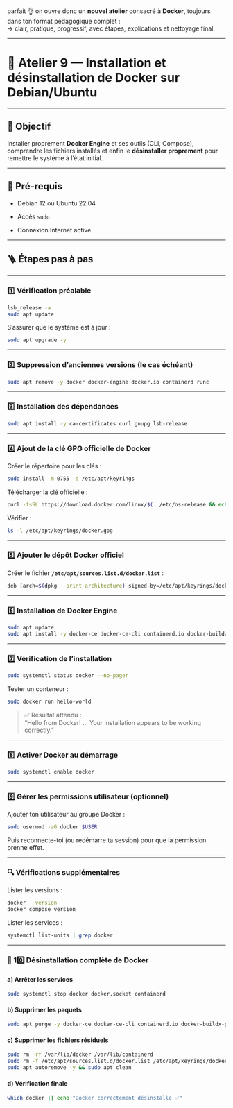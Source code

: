 parfait 👌 on ouvre donc un **nouvel atelier** consacré à **Docker**, toujours dans ton format pédagogique complet :  
→ clair, pratique, progressif, avec étapes, explications et nettoyage final.

---

# 🧱 Atelier 9 — Installation et désinstallation de Docker sur Debian/Ubuntu

---

## 🎯 Objectif

Installer proprement **Docker Engine** et ses outils (CLI, Compose),  
comprendre les fichiers installés et enfin le **désinstaller proprement** pour remettre le système à l’état initial.

---

## 🧰 Pré-requis

- Debian 12 ou Ubuntu 22.04

- Accès `sudo`

- Connexion Internet active

---

## 🪜 Étapes pas à pas

---

### 1️⃣ Vérification préalable

```bash
lsb_release -a
sudo apt update
```

S’assurer que le système est à jour :

```bash
sudo apt upgrade -y
```

---

### 2️⃣ Suppression d’anciennes versions (le cas échéant)

```bash
sudo apt remove -y docker docker-engine docker.io containerd runc
```

---

### 3️⃣ Installation des dépendances

```bash
sudo apt install -y ca-certificates curl gnupg lsb-release
```

---

### 4️⃣ Ajout de la clé GPG officielle de Docker

Créer le répertoire pour les clés :

```bash
sudo install -m 0755 -d /etc/apt/keyrings
```

Télécharger la clé officielle :

```bash
curl -fsSL https://download.docker.com/linux/$(. /etc/os-release && echo "$ID")/gpg | sudo gpg --dearmor -o /etc/apt/keyrings/docker.gpg
```

Vérifier :

```bash
ls -l /etc/apt/keyrings/docker.gpg
```

---

### 5️⃣ Ajouter le dépôt Docker officiel

Créer le fichier **`/etc/apt/sources.list.d/docker.list`** :

```bash
deb [arch=$(dpkg --print-architecture) signed-by=/etc/apt/keyrings/docker.gpg] https://download.docker.com/linux/$(. /etc/os-release && echo "$ID") $(lsb_release -cs) stable
```

---

### 6️⃣ Installation de Docker Engine

```bash
sudo apt update
sudo apt install -y docker-ce docker-ce-cli containerd.io docker-buildx-plugin docker-compose-plugin
```

---

### 7️⃣ Vérification de l’installation

```bash
sudo systemctl status docker --no-pager
```

Tester un conteneur :

```bash
sudo docker run hello-world
```

> ✅ Résultat attendu :  
> “Hello from Docker! … Your installation appears to be working correctly.”

---

### 8️⃣ Activer Docker au démarrage

```bash
sudo systemctl enable docker
```

---

### 9️⃣ Gérer les permissions utilisateur (optionnel)

Ajouter ton utilisateur au groupe Docker :

```bash
sudo usermod -aG docker $USER
```

Puis reconnecte-toi (ou redémarre ta session) pour que la permission prenne effet.

---

### 🔍 Vérifications supplémentaires

Lister les versions :

```bash
docker --version
docker compose version
```

Lister les services :

```bash
systemctl list-units | grep docker
```

---

### 🧹 10️⃣ Désinstallation complète de Docker

#### a) Arrêter les services

```bash
sudo systemctl stop docker docker.socket containerd
```

#### b) Supprimer les paquets

```bash
sudo apt purge -y docker-ce docker-ce-cli containerd.io docker-buildx-plugin docker-compose-plugin
```

#### c) Supprimer les fichiers résiduels

```bash
sudo rm -rf /var/lib/docker /var/lib/containerd
sudo rm -f /etc/apt/sources.list.d/docker.list /etc/apt/keyrings/docker.gpg
sudo apt autoremove -y && sudo apt clean
```

#### d) Vérification finale

```bash
which docker || echo "Docker correctement désinstallé ✅"
```


